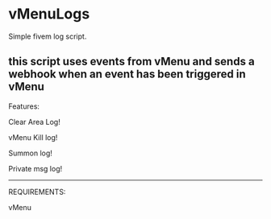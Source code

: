 # vMenuLogs


Simple fivem log script.

this script uses events from vMenu and sends a webhook when an event has been triggered in vMenu
--------------------------------------------------------------------------------------------
Features:

Clear Area Log!

vMenu Kill log!

Summon log!

Private msg log!

--------------------------------------------------------------------------------------------
REQUIREMENTS:


vMenu

